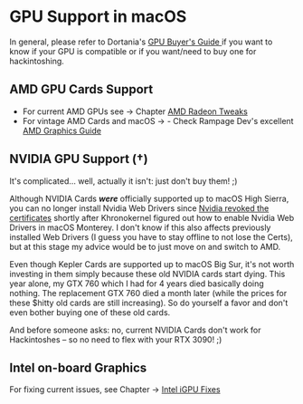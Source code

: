 # GPU Support in macOS

In general, please refer to Dortania's [GPU Buyer's Guide ](https://dortania.github.io/GPU-Buyers-Guide/)if you want to know if your GPU is compatible or if you want/need to buy one for hackintoshing.

## AMD GPU Cards Support

- For current AMD GPUs see &rarr; Chapter [AMD Radeon Tweaks](https://github.com/5T33Z0/OC-Little-Translated/tree/main/01_Adding_missing_Devices_and_enabling_Features/AMD_Radeon_Tweaks)
- For vintage AMD Cards and macOS &rarr; - Check Rampage Dev's excellent [AMD Graphics Guide](https://web.archive.org/web/20170814210930/http://www.rampagedev.com/guides/graphic-cards-injection/)

## NVIDIA GPU Support (†)
It's complicated… well, actually it isn't: just don't buy them! ;)

Although NVIDIA Cards ***were*** officially supported up to macOS High Sierra, you can no longer install Nvidia Web Drivers since [Nvidia revoked the certificates](https://twitter.com/khronokernel/status/1532545973372588033) shortly after Khronokernel figured out how to enable Nvidia Web Drivers in macOS Monterey. I don't know if this also affects previously installed Web Drivers (I guess you have to stay offline to not lose the Certs), but at this stage my advice would be to just move on and switch to AMD.

Even though Kepler Cards are supported up to macOS Big Sur, it's not worth investing in them simply because these old NVIDIA cards start dying. This year alone, my GTX 760 which I had for 4 years died basically doing nothing. The replacement GTX 760 died a month later (while the prices for these $hitty old cards are still increasing). So do yourself a favor and don't even bother buying one of these old cards.

And before someone asks: no, current NVIDIA Cards don't work for Hackintoshes – so no need to flex with your RTX 3090! ;) 

## Intel on-board Graphics

For fixing current issues, see Chapter &rarr; [Intel iGPU Fixes](https://github.com/5T33Z0/OC-Little-Translated/tree/main/11_Graphics/iGPU)
